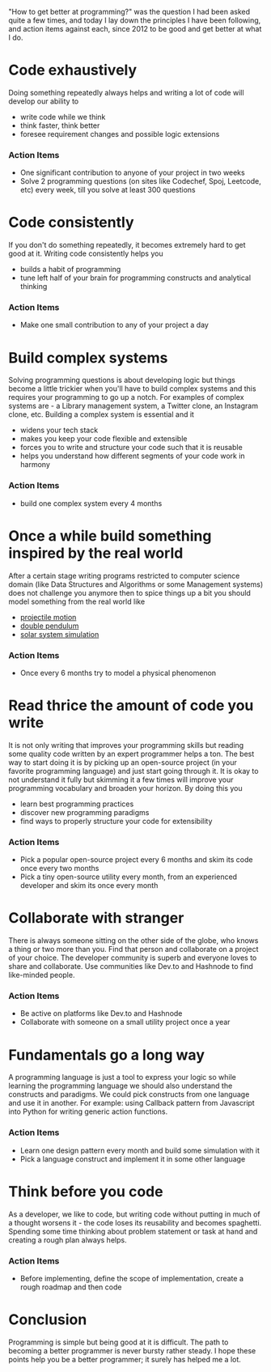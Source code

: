 "How to get better at programming?" was the question I had been asked quite a few times, and today I lay down the principles I have been following, and action items against each, since 2012 to be good and get better at what I do.

# Code exhaustively
Doing something repeatedly always helps and writing a lot of code will develop our ability to

 - write code while we think
 - think faster, think better
 - foresee requirement changes and possible logic extensions

### Action Items

 - One significant contribution to anyone of your project in two weeks
 - Solve 2 programming questions (on sites like Codechef, Spoj, Leetcode, etc) every week, till you solve at least 300 questions

# Code consistently
If you don't do something repeatedly, it becomes extremely hard to get good at it. Writing code consistently helps you

 - builds a habit of programming
 - tune left half of your brain for programming constructs and analytical thinking

### Action Items

 - Make one small contribution to any of your project a day

# Build complex systems
Solving programming questions is about developing logic but things become a little trickier when you'll have to build complex systems and this requires your programming to go up a notch. For examples of complex systems are - a Library management system, a Twitter clone, an Instagram clone, etc. Building a complex system is essential and it

 - widens your tech stack
 - makes you keep your code flexible and extensible
 - forces you to write and structure your code such that it is reusable
 - helps you understand how different segments of your code work in harmony

### Action Items

 - build one complex system every 4 months

# Once a while build something inspired by the real world
After a certain stage writing programs restricted to computer science domain (like Data Structures and Algorithms or some Management systems) does not challenge you anymore then to spice things up a bit you should model something from the real world like

  - [projectile motion](https://en.wikipedia.org/wiki/Projectile_motion)
  - [double pendulum](https://en.wikipedia.org/wiki/Double_pendulum)
  - [solar system simulation](https://en.wikipedia.org/wiki/Numerical_model_of_the_Solar_System)

### Action Items

 - Once every 6 months try to model a physical phenomenon

# Read thrice the amount of code you write
It is not only writing that improves your programming skills but reading some quality code written by an expert programmer helps a ton. The best way to start doing it is by picking up an open-source project (in your favorite programming language) and just start going through it. It is okay to not understand it fully but skimming it a few times will improve your programming vocabulary and broaden your horizon. By doing this you

 - learn best programming practices
 - discover new programming paradigms
 - find ways to properly structure your code for extensibility

### Action Items

 - Pick a popular open-source project every 6 months and skim its code once every two months
 - Pick a tiny open-source utility every month, from an experienced developer and skim its once every month

# Collaborate with stranger
There is always someone sitting on the other side of the globe, who knows a thing or two more than you. Find that person and collaborate on a project of your choice. The developer community is superb and everyone loves to share and collaborate. Use communities like Dev.to and Hashnode to find like-minded people.

### Action Items

 - Be active on platforms like Dev.to and Hashnode
 - Collaborate with someone on a small utility project once a year

# Fundamentals go a long way
A programming language is just a tool to express your logic so while learning the programming language we should also understand the constructs and paradigms. We could pick constructs from one language and use it in another. For example: using Callback pattern from Javascript into Python for writing generic action functions.

### Action Items

 - Learn one design pattern every month and build some simulation with it
 - Pick a language construct and implement it in some other language

# Think before you code
As a developer, we like to code, but writing code without putting in much of a thought worsens it - the code loses its reusability and becomes spaghetti. Spending some time thinking about problem statement or task at hand and creating a rough plan always helps.

### Action Items

 - Before implementing, define the scope of implementation, create a rough roadmap and then code

# Conclusion
Programming is simple but being good at it is difficult. The path to becoming a better programmer is never bursty rather steady. I hope these points help you be a better programmer; it surely has helped me a lot.
